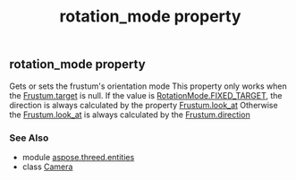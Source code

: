 ﻿---
title: rotation_mode property
second_title: Aspose.3D for Python via .NET API References
description: 
type: docs
weight: 290
url: /python-net/aspose.threed.entities/camera/rotation_mode/
is_root: false
---

## rotation_mode property


Gets or sets the frustum's orientation mode
This property only works when the [Frustum.target](/3d/python-net/aspose.threed.entities/frustum#target) is null.
If the value is [RotationMode.FIXED_TARGET](/3d/python-net/aspose.threed.entities/rotationmode#FIXED_TARGET), the direction is always calculated by the property [Frustum.look_at](/3d/python-net/aspose.threed.entities/frustum#look_at)
Otherwise the [Frustum.look_at](/3d/python-net/aspose.threed.entities/frustum#look_at) is always calculated by the [Frustum.direction](/3d/python-net/aspose.threed.entities/frustum#direction)

### See Also
* module [aspose.threed.entities](../../)
* class [Camera](/3d/python-net/aspose.threed.entities/camera)
